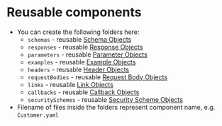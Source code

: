 # Reusable components

* You can create the following folders here:
  - `schemas` - reusable [Schema Objects](https://github.com/OAI/OpenAPI-Specification/blob/main/versions/3.1.0.md#schemaObject)
  - `responses` - reusable [Response Objects](https://github.com/OAI/OpenAPI-Specification/blob/main/versions/3.1.0.md#responseObject)
  - `parameters` - reusable [Parameter Objects](https://github.com/OAI/OpenAPI-Specification/blob/main/versions/3.1.0.md#parameterObject)
  - `examples` - reusable [Example Objects](https://github.com/OAI/OpenAPI-Specification/blob/main/versions/3.1.0.md#exampleObject)
  - `headers` - reusable [Header Objects](https://github.com/OAI/OpenAPI-Specification/blob/main/versions/3.1.0.md#headerObject)
  - `requestBodies` - reusable [Request Body Objects](https://github.com/OAI/OpenAPI-Specification/blob/main/versions/3.1.0.md#requestBodyObject)
  - `links` - reusable [Link Objects](https://github.com/OAI/OpenAPI-Specification/blob/main/versions/3.1.0.md#linkObject)
  - `callbacks` - reusable [Callback Objects](https://github.com/OAI/OpenAPI-Specification/blob/main/versions/3.1.0.md#callbackObject)
  - `securitySchemes` - reusable [Security Scheme Objects](https://github.com/OAI/OpenAPI-Specification/blob/main/versions/3.1.0.md#securitySchemeObject)
* Filename of files inside the folders represent component name, e.g. `Customer.yaml`
